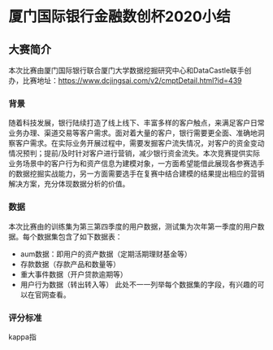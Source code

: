 # 厦门国际银行金融数创杯2020小结
## 大赛简介
本次比赛由厦门国际银行联合厦门大学数据挖掘研究中心和DataCastle联手创办，比赛地址：https://www.dcjingsai.com/v2/cmptDetail.html?id=439
### 背景
随着科技发展，银行陆续打造了线上线下、丰富多样的客户触点，来满足客户日常业务办理、渠道交易等客户需求。面对着大量的客户，银行需要更全面、准确地洞察客户需求。在实际业务开展过程中，需要发掘客户流失情况，对客户的资金变动情况预判；提前/及时针对客户进行营销，减少银行资金流失。本次竞赛提供实际业务场景中的客户行为和资产信息为建模对象，一方面希望能借此展现各参赛选手的数据挖掘实战能力，另一方面需要选手在复赛中结合建模的结果提出相应的营销解决方案，充分体现数据分析的价值。
### 数据
本次比赛由的训练集为第三第四季度的用户数据，测试集为次年第一季度的用户数据。每个数据集包含了如下数据表：
  * aum数据：即用户的资产数据（定期活期理财基金等）
  * 存款数据（存款产品和数量等）
  * 重大事件数据（开户贷款逾期等）
  * 用户行为数据（转出转入等）
此处不一一列举每个数据集的字段，有兴趣的可以在官网查看。

### 评分标准
kappa指


